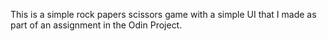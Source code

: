 This is a simple rock papers scissors game with a simple UI that I made as part of an assignment in the Odin Project.

